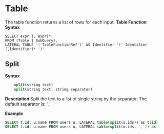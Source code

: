 # Table

The table function returns a list of rows for each input.
**Table Function Syntax**

```
SELECT expr (, expr)*
FROM (Table | SubQuery),
LATERAL TABLE '('TableFunctionRef')' AS Identifier '(' Identifier (,Identifier)* ')'
```

## Split
**Syntax**

```sql
	split(string text)
	split(string text, string separator)
```
**Description**
Split the text to a list of single string by the separator. The default separator is: ','.

**Example**

```sql
SELECT t.id, u.name FROM users u, LATERAL table(split(u.ids)) as t(id);
SELECT t.id, u.name FROM users u, LATERAL table(split(u.ids, ',')) as t(id);
```